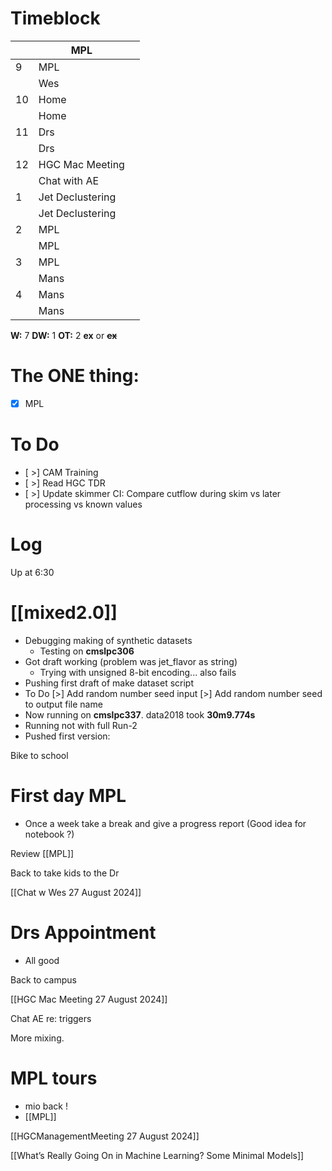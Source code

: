 # Timeblock

|     | MPL              |     |
| --- | ---------------- | --- |
| 9   | MPL              |     |
|     | Wes              |     |
| 10  | Home             |     |
|     | Home             |     |
| 11  | Drs              |     |
|     | Drs              |     |
| 12  | HGC Mac Meeting  |     |
|     | Chat with AE     |     |
| 1   | Jet Declustering |     |
|     | Jet Declustering |     |
| 2   | MPL              |     |
|     | MPL              |     |
| 3   | MPL              |     |
|     | Mans             |     |
| 4   | Mans             |     |
|     | Mans             |     |

**W:** 7 
**DW:** 1
**OT:** 2
**ex** or **~~ex~~**

# The ONE thing: 
- [x] MPL


# To Do
- [ >] CAM Training
- [ >] Read HGC TDR
- [ >] Update skimmer CI: Compare cutflow during skim vs later processing vs known values


# Log

Up at 6:30 

# [[mixed2.0]]
- Debugging making of synthetic datasets
	- Testing on **cmslpc306**
- Got draft working (problem was jet_flavor as string)
	- Trying with unsigned 8-bit encoding... also fails
- Pushing first draft of make dataset script
- To Do
	[>] Add random number seed input
	[>] Add random number seed to output file name
- Now running on **cmslpc337**. data2018 took **30m9.774s**
- Running not with full Run-2
- Pushed first version: 

Bike to school

# First day MPL
- Once a week take a break and give a progress report (Good idea for notebook ?)

Review [[MPL]]

Back to take kids to the Dr

[[Chat w Wes 27 August 2024]]

# Drs Appointment
- All good

Back to campus 

[[HGC Mac Meeting 27 August 2024]]

Chat AE re: triggers 

More mixing.

# MPL tours
- mio back !
- [[MPL]]

[[HGCManagementMeeting 27 August 2024]]

[[What’s Really Going On in Machine Learning? Some Minimal Models]]


